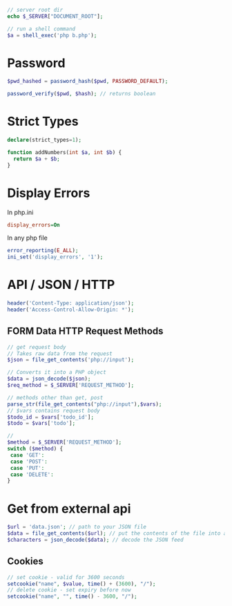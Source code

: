 ```php
// server root dir
echo $_SERVER["DOCUMENT_ROOT"];

// run a shell command
$a = shell_exec('php b.php');
```
# Password
```php
$pwd_hashed = password_hash($pwd, PASSWORD_DEFAULT);

password_verify($pwd, $hash); // returns boolean 
```

# Strict Types
```php
declare(strict_types=1);

function addNumbers(int $a, int $b) {
  return $a + $b;
}
```

# Display Errors
In php.ini
```ini
display_errors=On
```
In any php file
```php
error_reporting(E_ALL);
ini_set('display_errors', '1');
```

# API / JSON / HTTP 
```php
header('Content-Type: application/json');
header('Access-Control-Allow-Origin: *');
```

## FORM Data HTTP Request Methods
```php
// get request body
// Takes raw data from the request
$json = file_get_contents('php://input');

// Converts it into a PHP object
$data = json_decode($json);
$req_method = $_SERVER['REQUEST_METHOD'];

// methods other than get, post
parse_str(file_get_contents("php://input"),$vars);
// $vars contains request body
$todo_id = $vars['todo_id'];
$todo = $vars['todo'];

// 
$method = $_SERVER['REQUEST_METHOD'];  
switch ($method) {  
 case 'GET':  
 case 'POST':  
 case 'PUT':  
 case 'DELETE':    
}
```

# Get from external api
```php
$url = 'data.json'; // path to your JSON file
$data = file_get_contents($url); // put the contents of the file into a variable
$characters = json_decode($data); // decode the JSON feed
```

## Cookies
```php
// set cookie - valid for 3600 seconds
setcookie("name", $value, time() + (3600), "/");
// delete cookie - set expiry before now
setcookie("name", "", time() - 3600, "/");
  
``` 